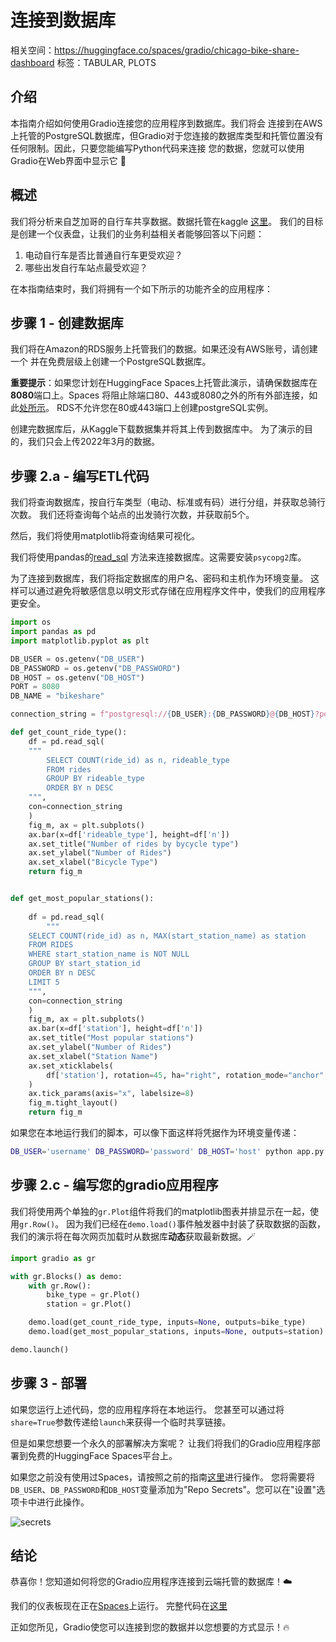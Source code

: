 # 连接到数据库

相关空间：https://huggingface.co/spaces/gradio/chicago-bike-share-dashboard
标签：TABULAR, PLOTS 

## 介绍

本指南介绍如何使用Gradio连接您的应用程序到数据库。我们将会
连接到在AWS上托管的PostgreSQL数据库，但Gradio对于您连接的数据库类型和托管位置没有任何限制。因此，只要您能编写Python代码来连接
您的数据，您就可以使用Gradio在Web界面中显示它 💪

## 概述
    
我们将分析来自芝加哥的自行车共享数据。数据托管在kaggle [这里](https://www.kaggle.com/datasets/evangower/cyclistic-bike-share?select=202203-divvy-tripdata.csv)。
我们的目标是创建一个仪表盘，让我们的业务利益相关者能够回答以下问题：

1. 电动自行车是否比普通自行车更受欢迎？
2. 哪些出发自行车站点最受欢迎？

在本指南结束时，我们将拥有一个如下所示的功能齐全的应用程序：

<gradio-app space="gradio/chicago-bike-share-dashboard"> </gradio-app>



## 步骤 1 - 创建数据库

我们将在Amazon的RDS服务上托管我们的数据。如果还没有AWS账号，请创建一个
并在免费层级上创建一个PostgreSQL数据库。 

**重要提示**：如果您计划在HuggingFace Spaces上托管此演示，请确保数据库在**8080**端口上。Spaces
将阻止除端口80、443或8080之外的所有外部连接，如此[处所示](https://huggingface.co/docs/hub/spaces-overview#networking)。
RDS不允许您在80或443端口上创建postgreSQL实例。

创建完数据库后，从Kaggle下载数据集并将其上传到数据库中。
为了演示的目的，我们只会上传2022年3月的数据。


## 步骤 2.a - 编写ETL代码
我们将查询数据库，按自行车类型（电动、标准或有码）进行分组，并获取总骑行次数。
我们还将查询每个站点的出发骑行次数，并获取前5个。 

然后，我们将使用matplotlib将查询结果可视化。

我们将使用pandas的[read_sql](https://pandas.pydata.org/docs/reference/api/pandas.read_sql.html)
方法来连接数据库。这需要安装`psycopg2`库。 

为了连接到数据库，我们将指定数据库的用户名、密码和主机作为环境变量。
这样可以通过避免将敏感信息以明文形式存储在应用程序文件中，使我们的应用程序更安全。

```python
import os
import pandas as pd
import matplotlib.pyplot as plt

DB_USER = os.getenv("DB_USER")
DB_PASSWORD = os.getenv("DB_PASSWORD")
DB_HOST = os.getenv("DB_HOST")
PORT = 8080
DB_NAME = "bikeshare"

connection_string = f"postgresql://{DB_USER}:{DB_PASSWORD}@{DB_HOST}?port={PORT}&dbname={DB_NAME}"

def get_count_ride_type():
    df = pd.read_sql(
    """
        SELECT COUNT(ride_id) as n, rideable_type
        FROM rides
        GROUP BY rideable_type
        ORDER BY n DESC
    """,
    con=connection_string
    )
    fig_m, ax = plt.subplots()
    ax.bar(x=df['rideable_type'], height=df['n'])
    ax.set_title("Number of rides by bycycle type")
    ax.set_ylabel("Number of Rides")
    ax.set_xlabel("Bicycle Type")
    return fig_m


def get_most_popular_stations():
    
    df = pd.read_sql(
        """
    SELECT COUNT(ride_id) as n, MAX(start_station_name) as station
    FROM RIDES
    WHERE start_station_name is NOT NULL
    GROUP BY start_station_id
    ORDER BY n DESC
    LIMIT 5
    """,
    con=connection_string
    )
    fig_m, ax = plt.subplots()
    ax.bar(x=df['station'], height=df['n'])
    ax.set_title("Most popular stations")
    ax.set_ylabel("Number of Rides")
    ax.set_xlabel("Station Name")
    ax.set_xticklabels(
        df['station'], rotation=45, ha="right", rotation_mode="anchor"
    )
    ax.tick_params(axis="x", labelsize=8)
    fig_m.tight_layout()
    return fig_m
```

如果您在本地运行我们的脚本，可以像下面这样将凭据作为环境变量传递：

```bash
DB_USER='username' DB_PASSWORD='password' DB_HOST='host' python app.py
```


## 步骤 2.c - 编写您的gradio应用程序
我们将使用两个单独的`gr.Plot`组件将我们的matplotlib图表并排显示在一起，使用`gr.Row()`。
因为我们已经在`demo.load()`事件触发器中封装了获取数据的函数，
我们的演示将在每次网页加载时从数据库**动态**获取最新数据。🪄

```python
import gradio as gr

with gr.Blocks() as demo:
    with gr.Row():
        bike_type = gr.Plot()
        station = gr.Plot()

    demo.load(get_count_ride_type, inputs=None, outputs=bike_type)
    demo.load(get_most_popular_stations, inputs=None, outputs=station)

demo.launch()
```

## 步骤 3 - 部署
如果您运行上述代码，您的应用程序将在本地运行。
您甚至可以通过将`share=True`参数传递给`launch`来获得一个临时共享链接。

但是如果您想要一个永久的部署解决方案呢？
让我们将我们的Gradio应用程序部署到免费的HuggingFace Spaces平台上。

如果您之前没有使用过Spaces，请按照之前的指南[这里](/using_hugging_face_integrations)进行操作。
您将需要将`DB_USER`、`DB_PASSWORD`和`DB_HOST`变量添加为"Repo Secrets"。您可以在"设置"选项卡中进行此操作。

![secrets](/assets/guides/secrets.png)

## 结论
恭喜你！您知道如何将您的Gradio应用程序连接到云端托管的数据库！☁️

我们的仪表板现在正在[Spaces](https://huggingface.co/spaces/gradio/chicago-bike-share-dashboard)上运行。
完整代码在[这里](https://huggingface.co/spaces/gradio/chicago-bike-share-dashboard/blob/main/app.py)

正如您所见，Gradio使您可以连接到您的数据并以您想要的方式显示！🔥